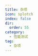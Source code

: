 ```yaml
---
title: 杂项
icon: splotch
index: false
dir:
  order: 55
category:
  - 性能测试
tag:
  - 杂项
---
```


<Catalog />
